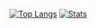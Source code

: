 [![Top Langs](https://github-readme-stats.vercel.app/api/top-langs/?username=sntgl&layout=compact)](https://github.com/anuraghazra/github-readme-stats)
[![Stats](https://github-readme-stats.vercel.app/api?username=sntgl&hide_title=true&show_icons=true)](https://github.com/anuraghazra/github-readme-stats)
<!--
**Mansurow/Mansurow** is a ✨ _special_ ✨ repository because its `README.md` (this file) appears on your GitHub profile.

Here are some ideas to get you started:

- 🔭 I’m currently working on ...
- 🌱 I’m currently learning ...
- 👯 I’m looking to collaborate on ...
- 🤔 I’m looking for help with ...
- 💬 Ask me about ...
- 📫 How to reach me: ...
- 😄 Pronouns: ...
- ⚡ Fun fact: ...
-->

